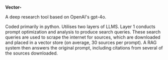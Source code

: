 **Vector-**

A deep research tool based on OpenAI's gpt-4o. 

Coded primarily in python. Utilises two layers of LLMS. Layer 1 conducts prompt optimization and analysis to produce search queries. 
These search queries are used to scrape the internet for sources, which are downloaded and placed in a vector store (on average, 30 sources per prompt).
A RAG system then answers the original prompt, including citations from several of the sources downloaded.
